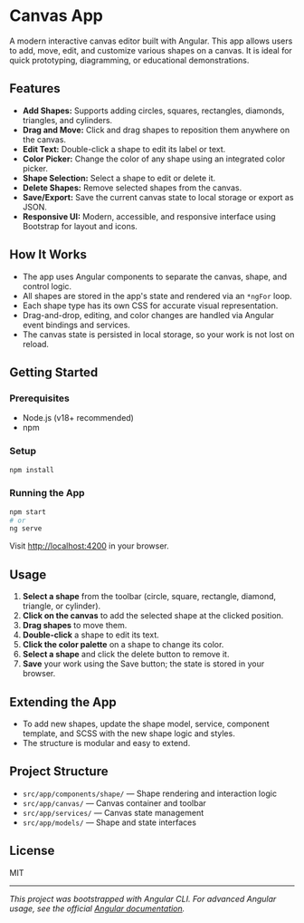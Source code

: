 # Canvas App

A modern interactive canvas editor built with Angular. This app allows users to add, move, edit, and customize various shapes on a canvas. It is ideal for quick prototyping, diagramming, or educational demonstrations.

## Features

- **Add Shapes:** Supports adding circles, squares, rectangles, diamonds, triangles, and cylinders.
- **Drag and Move:** Click and drag shapes to reposition them anywhere on the canvas.
- **Edit Text:** Double-click a shape to edit its label or text.
- **Color Picker:** Change the color of any shape using an integrated color picker.
- **Shape Selection:** Select a shape to edit or delete it.
- **Delete Shapes:** Remove selected shapes from the canvas.
- **Save/Export:** Save the current canvas state to local storage or export as JSON.
- **Responsive UI:** Modern, accessible, and responsive interface using Bootstrap for layout and icons.

## How It Works

- The app uses Angular components to separate the canvas, shape, and control logic.
- All shapes are stored in the app's state and rendered via an `*ngFor` loop.
- Each shape type has its own CSS for accurate visual representation.
- Drag-and-drop, editing, and color changes are handled via Angular event bindings and services.
- The canvas state is persisted in local storage, so your work is not lost on reload.

## Getting Started

### Prerequisites
- Node.js (v18+ recommended)
- npm

### Setup
```bash
npm install
```

### Running the App
```bash
npm start
# or
ng serve
```
Visit [http://localhost:4200](http://localhost:4200) in your browser.

## Usage
1. **Select a shape** from the toolbar (circle, square, rectangle, diamond, triangle, or cylinder).
2. **Click on the canvas** to add the selected shape at the clicked position.
3. **Drag shapes** to move them.
4. **Double-click** a shape to edit its text.
5. **Click the color palette** on a shape to change its color.
6. **Select a shape** and click the delete button to remove it.
7. **Save** your work using the Save button; the state is stored in your browser.

## Extending the App
- To add new shapes, update the shape model, service, component template, and SCSS with the new shape logic and styles.
- The structure is modular and easy to extend.

## Project Structure
- `src/app/components/shape/` — Shape rendering and interaction logic
- `src/app/canvas/` — Canvas container and toolbar
- `src/app/services/` — Canvas state management
- `src/app/models/` — Shape and state interfaces

## License
MIT

---

*This project was bootstrapped with Angular CLI. For advanced Angular usage, see the official [Angular documentation](https://angular.dev/).*
